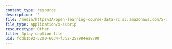 ```yaml
---
content_type: resource
description: ''
file: /media/https%3A/open-learning-course-data-rc.s3.amazonaws.com/5-112-principles-of-chemical-science-fall-2005/fcdb1b9252a06034f352257984ea8790_m9AJwUCAWGQ.srt
file_type: application/x-subrip
resourcetype: Other
title: 3play caption file
uid: fcdb1b92-52a0-6034-f352-257984ea8790
---
```

